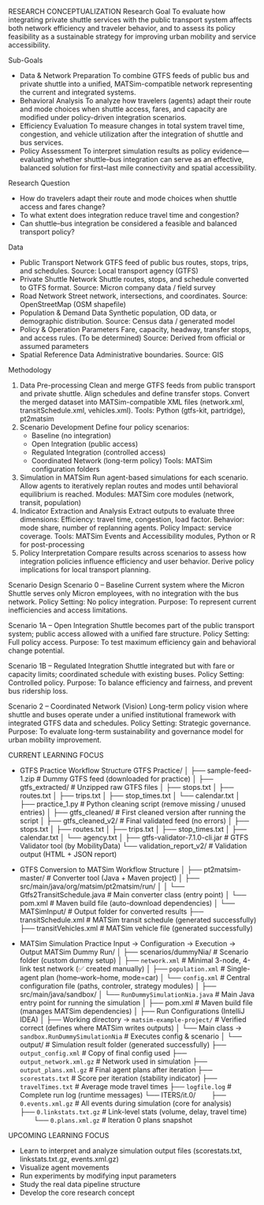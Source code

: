 RESEARCH CONCEPTUALIZATION
Research Goal
To evaluate how integrating private shuttle services with the public transport system affects both network efficiency and traveler behavior, and to assess its policy feasibility as a sustainable strategy for improving urban mobility and service accessibility.

Sub-Goals
- Data & Network Preparation
  To combine GTFS feeds of public bus and private shuttle into a unified, MATSim-compatible network representing the current   and integrated systems.
- Behavioral Analysis
  To analyze how travelers (agents) adapt their route and mode choices when shuttle access, fares, and capacity are modified under policy-driven integration scenarios.
- Efficiency Evaluation
  To measure changes in total system travel time, congestion, and vehicle utilization after the integration of shuttle and bus services.
- Policy Assessment
  To interpret simulation results as policy evidence—evaluating whether shuttle–bus integration can serve as an effective, balanced solution for first–last mile connectivity and spatial accessibility.

Research Question
- How do travelers adapt their route and mode choices when shuttle access and fares change?
- To what extent does integration reduce travel time and congestion?
- Can shuttle–bus integration be considered a feasible and balanced transport policy?

Data
- Public Transport Network
  GTFS feed of public bus routes, stops, trips, and schedules.
  Source: Local transport agency (GTFS)
- Private Shuttle Network
  Shuttle routes, stops, and schedule converted to GTFS format.
  Source: Micron company data / field survey
- Road Network
  Street network, intersections, and coordinates.
  Source: OpenStreetMap (OSM shapefile)
- Population & Demand Data
  Synthetic population, OD data, or demographic distribution.
  Source: Census data / generated model
- Policy & Operation Parameters
  Fare, capacity, headway, transfer stops, and access rules. (To be determined)
  Source: Derived from official or assumed parameters
- Spatial Reference Data 
  Administrative boundaries.
  Source: GIS 

Methodology
1. Data Pre-processing
   Clean and merge GTFS feeds from public transport and private shuttle.
   Align schedules and define transfer stops.
   Convert the merged dataset into MATSim-compatible XML files (network.xml, transitSchedule.xml, vehicles.xml).
   Tools: Python (gtfs-kit, partridge), pt2matsim
2. Scenario Development
   Define four policy scenarios:
   - Baseline (no integration)
   - Open Integration (public access)
   - Regulated Integration (controlled access)
   - Coordinated Network (long-term policy)
   Tools: MATSim configuration folders
3. Simulation in MATSim
   Run agent-based simulations for each scenario.
   Allow agents to iteratively replan routes and modes until behavioral equilibrium is reached.
   Modules: MATSim core modules (network, transit, population)
4. Indicator Extraction and Analysis
   Extract outputs to evaluate three dimensions:
   Efficiency: travel time, congestion, load factor.
   Behavior: mode share, number of replanning agents.
   Policy Impact: service coverage.
   Tools: MATSim Events and Accessibility modules, Python or R for post-processing
5. Policy Interpretation
   Compare results across scenarios to assess how integration policies influence efficiency and user behavior.
   Derive policy implications for local transport planning.
   
Scenario Design
Scenario 0 – Baseline
Current system where the Micron Shuttle serves only Micron employees, with no integration with the bus network.
Policy Setting: No policy integration.
Purpose: To represent current inefficiencies and access limitations.

Scenario 1A – Open Integration
Shuttle becomes part of the public transport system; public access allowed with a unified fare structure.
Policy Setting: Full policy access.
Purpose: To test maximum efficiency gain and behavioral change potential.

Scenario 1B – Regulated Integration
Shuttle integrated but with fare or capacity limits; coordinated schedule with existing buses.
Policy Setting: Controlled policy.
Purpose: To balance efficiency and fairness, and prevent bus ridership loss.

Scenario 2 – Coordinated Network (Vision)
Long-term policy vision where shuttle and buses operate under a unified institutional framework with integrated GTFS data and schedules.
Policy Setting: Strategic governance.
Purpose: To evaluate long-term sustainability and governance model for urban mobility improvement.

CURRENT LEARNING FOCUS
- GTFS Practice
Workflow Structure
GTFS Practice/
│
├── sample-feed-1.zip                  # Dummy GTFS feed (downloaded for practice)
│
├── gtfs_extracted/                    # Unzipped raw GTFS files
│   ├── stops.txt
│   ├── routes.txt
│   ├── trips.txt
│   ├── stop_times.txt
│   └── calendar.txt
│
├── practice_1.py                      # Python cleaning script (remove missing / unused entries)
│
├── gtfs_cleaned/                      # First cleaned version after running the script
│
├── gtfs_cleaned_v2/                   # Final validated feed (no errors)
│   ├── stops.txt
│   ├── routes.txt
│   ├── trips.txt
│   ├── stop_times.txt
│   ├── calendar.txt
│   └── agency.txt
│
├── gtfs-validator-7.1.0-cli.jar       # GTFS Validator tool (by MobilityData)
└── validation_report_v2/              # Validation output (HTML + JSON report)

- GTFS Conversion to MATSim
Workflow Structure
│
├── pt2matsim-master/                  # Converter tool (Java + Maven project)
│   ├── src/main/java/org/matsim/pt2matsim/run/
│   │   └── Gtfs2TransitSchedule.java  # Main converter class (entry point)
│   └── pom.xml                        # Maven build file (auto-download dependencies)
│
└── MATSimInput/                       # Output folder for converted results
  ├── transitSchedule.xml              # MATSim transit schedule (generated successfully)
  ├── transitVehicles.xml              # MATSim vehicle file (generated successfully)
 
- MATSim Simulation Practice
Input → Configuration → Execution → Output
MATSim Dummy Run/
│
├── scenarios/dummyNia/                                  # Scenario folder (custom dummy setup)
│   ├── `network.xml`                                    # Minimal 3-node, 4-link test network (✅ created manually)
│   ├── `population.xml`                                 # Single-agent plan (home–work–home, mode=car)
│   └── `config.xml`                                     # Central configuration file (paths, controler, strategy modules)
│
├── src/main/java/sandbox/
│   └── `RunDummySimulationNia.java`                     # Main Java entry point for running the simulation
│
├── pom.xml                                              # Maven build file (manages MATSim dependencies)
│
├── Run Configurations (IntelliJ IDEA)
│   ├── Working directory → `matsim-example-project/`    # Verified correct (defines where MATSim writes outputs)
│   └── Main class → `sandbox.RunDummySimulationNia`     # Executes config & scenario
│
└── output/                                              # Simulation result folder (generated successfully)
├── `output_config.xml`                                  # Copy of final config used
├── `output_network.xml.gz`                              # Network used in simulation
├── `output_plans.xml.gz`                                # Final agent plans after iteration
├── `scorestats.txt`                                     # Score per iteration (stability indicator)
├── `travelTimes.txt`                                    # Average mode travel times
├── `logfile.log`                                        # Complete run log (runtime messages)
└── ITERS/it.0/
  ├── `0.events.xml.gz`                                  # All events during simulation (core for analysis)
  ├── `0.linkstats.txt.gz`                               # Link-level stats (volume, delay, travel time)
  └── `0.plans.xml.gz`                                   # Iteration 0 plans snapshot

UPCOMING LEARNING FOCUS
- Learn to interpret and analyze simulation output files (scorestats.txt, linkstats.txt.gz, events.xml.gz)
- Visualize agent movements
- Run experiments by modifying input parameters
- Study the real data pipeline structure
- Develop the core research concept
